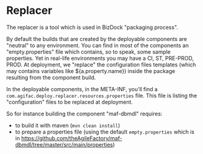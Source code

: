 # Replacer
The replacer is a tool which is used in BizDock "packaging process".

By default the builds that are created by the deployable components are "neutral" to any environment.
You can find in most of the components an "empty.properties" file which contains, so to speak, some sample properties.
Yet in real-life environments you may have a CI, ST, PRE-PROD, PROD.
At deployment, we "replace" the configuration files templates (which may contains variables like ${a.property.name}) inside the package resulting from the component build.

In the deployable components, in the META-INF, you'll find a `com.agifac.deploy.replacer.resources.properties` file.
This file is listing the "configuration" files to be replaced at deployment.

So for instance building the component "maf-dbmdl" requires:
  * to build it with maven (`mvn clean install`)
  * to prepare a properties file (using the default `empty.properties` which is in https://github.com/theAgileFactory/maf-dbmdl/tree/master/src/main/properties)
  
